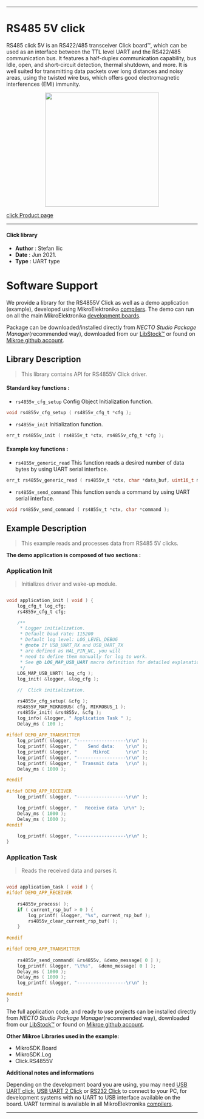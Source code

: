 
---
# RS485 5V click

RS485 click 5V is an RS422/485 transceiver Click board™, which can be used as an interface between the TTL level UART and the RS422/485 communication bus. It features a half-duplex communication capability, bus Idle, open, and short-circuit detection, thermal shutdown, and more. It is well suited for transmitting data packets over long distances and noisy areas, using the twisted wire bus, which offers good electromagnetic interferences (EMI) immunity.

<p align="center">
  <img src="https://download.mikroe.com/images/click_for_ide/rs4855v_click.png" height=300px>
</p>

[click Product page](https://www.mikroe.com/rs485-5v-click)

---


#### Click library

- **Author**        : Stefan Ilic
- **Date**          : Jun 2021.
- **Type**          : UART type


# Software Support

We provide a library for the RS4855V Click
as well as a demo application (example), developed using MikroElektronika
[compilers](https://www.mikroe.com/necto-studio).
The demo can run on all the main MikroElektronika [development boards](https://www.mikroe.com/development-boards).

Package can be downloaded/installed directly from *NECTO Studio Package Manager*(recommended way), downloaded from our [LibStock&trade;](https://libstock.mikroe.com) or found on [Mikroe github account](https://github.com/MikroElektronika/mikrosdk_click_v2/tree/master/clicks).

## Library Description

> This library contains API for RS4855V Click driver.

#### Standard key functions :

- `rs4855v_cfg_setup` Config Object Initialization function.
```c
void rs4855v_cfg_setup ( rs4855v_cfg_t *cfg );
```

- `rs4855v_init` Initialization function.
```c
err_t rs4855v_init ( rs4855v_t *ctx, rs4855v_cfg_t *cfg );
```

#### Example key functions :

- `rs4855v_generic_read` This function reads a desired number of data bytes by using UART serial interface.
```c
err_t rs4855v_generic_read ( rs4855v_t *ctx, char *data_buf, uint16_t max_len );
```

- `rs4855v_send_command` This function sends a command by using UART serial interface.
```c
void rs4855v_send_command ( rs4855v_t *ctx, char *command );
```

## Example Description

> This example reads and processes data from RS485 5V clicks.

**The demo application is composed of two sections :**

### Application Init

> Initializes driver and wake-up module.

```c

void application_init ( void ) {
    log_cfg_t log_cfg;
    rs4855v_cfg_t cfg;

    /** 
     * Logger initialization.
     * Default baud rate: 115200
     * Default log level: LOG_LEVEL_DEBUG
     * @note If USB_UART_RX and USB_UART_TX 
     * are defined as HAL_PIN_NC, you will 
     * need to define them manually for log to work. 
     * See @b LOG_MAP_USB_UART macro definition for detailed explanation.
     */
    LOG_MAP_USB_UART( log_cfg );
    log_init( &logger, &log_cfg );

    //  Click initialization.

    rs4855v_cfg_setup( &cfg );
    RS4855V_MAP_MIKROBUS( cfg, MIKROBUS_1 );
    rs4855v_init( &rs4855v, &cfg );
    log_info( &logger, " Application Task " );
    Delay_ms ( 100 );
    
#ifdef DEMO_APP_TRANSMITTER
    log_printf( &logger, "------------------\r\n" );
    log_printf( &logger, "    Send data:    \r\n" );
    log_printf( &logger, "      MikroE      \r\n" );
    log_printf( &logger, "------------------\r\n" );
    log_printf( &logger, "  Transmit data   \r\n" );
    Delay_ms ( 1000 );

#endif
    
#ifdef DEMO_APP_RECEIVER 
    log_printf( &logger, "------------------\r\n" );

    log_printf( &logger, "   Receive data  \r\n" );
    Delay_ms ( 1000 );
    Delay_ms ( 1000 );
#endif
        
    log_printf( &logger, "------------------\r\n" );
}

```

### Application Task

> Reads the received data and parses it.

```c

void application_task ( void ) {  
#ifdef DEMO_APP_RECEIVER 
    
    rs4855v_process( );
    if ( current_rsp_buf > 0 ) {
        log_printf( &logger, "%s", current_rsp_buf );
        rs4855v_clear_current_rsp_buf( );
    }
    
#endif 

#ifdef DEMO_APP_TRANSMITTER
      
    rs4855v_send_command( &rs4855v, &demo_message[ 0 ] );
    log_printf( &logger, "\t%s",  &demo_message[ 0 ] );
    Delay_ms ( 1000 );
    Delay_ms ( 1000 );
    log_printf( &logger, "------------------\r\n" ); 
    
#endif   
}

```


The full application code, and ready to use projects can be installed directly from *NECTO Studio Package Manager*(recommended way), downloaded from our [LibStock&trade;](https://libstock.mikroe.com) or found on [Mikroe github account](https://github.com/MikroElektronika/mikrosdk_click_v2/tree/master/clicks).

**Other Mikroe Libraries used in the example:**

- MikroSDK.Board
- MikroSDK.Log
- Click.RS4855V

**Additional notes and informations**

Depending on the development board you are using, you may need
[USB UART click](https://www.mikroe.com/usb-uart-click),
[USB UART 2 Click](https://www.mikroe.com/usb-uart-2-click) or
[RS232 Click](https://www.mikroe.com/rs232-click) to connect to your PC, for
development systems with no UART to USB interface available on the board. UART
terminal is available in all MikroElektronika
[compilers](https://shop.mikroe.com/compilers).

---
